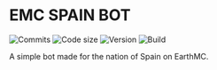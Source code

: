 EMC SPAIN BOT
======
![Commits](https://img.shields.io/github/commit-activity/m/32Vache/emc-spain-bot)
![Code size](https://img.shields.io/github/repo-size/32Vache/emc-spain-bot)
![Version](https://img.shields.io/badge/Version-1.7.4-brightgreen)
![Build](https://img.shields.io/badge/Build-27-yellow)

A simple bot made for the nation of Spain on EarthMC.